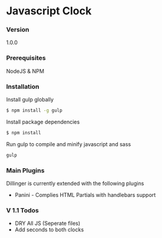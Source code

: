 # Javascript Clock 

### Version
1.0.0

### Prerequisites

NodeJS & NPM

### Installation

Install gulp globally

```sh
$ npm install -g gulp
```

Install package dependencies

```sh
$ npm install
```

Run gulp to compile and minify javascript and sass

```sh
gulp
```

### Main Plugins

Dillinger is currently extended with the following plugins

* Panini - Complies HTML Partials with handlebars support


### V 1.1 Todos

 - DRY All JS (Seperate files)
 - Add seconds to both clocks